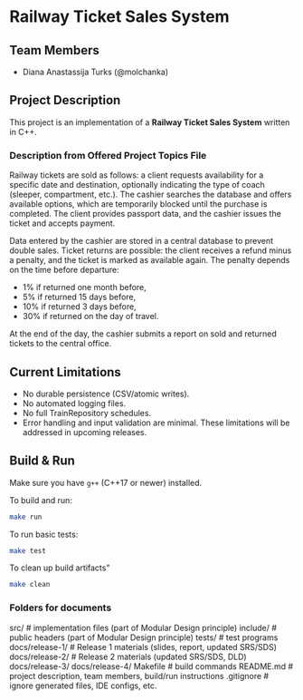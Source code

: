 # Railway Ticket Sales System

## Team Members
- Diana Anastassija Turks (@molchanka)

## Project Description
This project is an implementation of a **Railway Ticket Sales System** written in C++.
### Description from Offered Project Topics File
Railway tickets are sold as follows: a client requests availability for a specific date and destination, optionally indicating the type of coach (sleeper, compartment, etc.). The cashier searches the database and offers available options, which are temporarily blocked until the purchase is completed. The client provides passport data, and the cashier issues the ticket and accepts payment.

Data entered by the cashier are stored in a central database to prevent double sales. Ticket returns are possible: the client receives a refund minus a penalty, and the ticket is marked as available again. The penalty depends on the time before departure:
- 1% if returned one month before,
- 5% if returned 15 days before,
- 10% if returned 3 days before,
- 30% if returned on the day of travel.

At the end of the day, the cashier submits a report on sold and returned tickets to the
central office.

## Current Limitations
- No durable persistence (CSV/atomic writes).
- No automated logging files.
- No full TrainRepository schedules.
- Error handling and input validation are minimal.
These limitations will be addressed in upcoming releases.

## Build & Run
Make sure you have `g++` (C++17 or newer) installed.  

To build and run:
```bash
make run
```

To run basic tests:
```bash
make test
```

To clean up build artifacts"
```bash
make clean
```

### Folders for documents
src/               # implementation files (part of Modular Design principle)
include/           # public headers (part of Modular Design principle)
tests/             # test programs
docs/release-1/    # Release 1 materials (slides, report, updated SRS/SDS)
docs/release-2/    # Release 2 materials (updated SRS/SDS, DLD)
docs/release-3/
docs/release-4/
Makefile           # build commands
README.md          # project description, team members, build/run instructions
.gitignore         # ignore generated files, IDE configs, etc.


